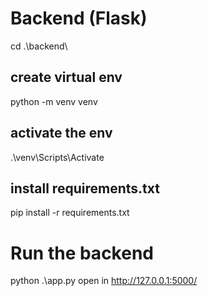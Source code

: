 # Backend (Flask)
 cd .\backend\

## create virtual env
python -m venv venv

## activate the env
.\venv\Scripts\Activate

## install requirements.txt
pip install -r requirements.txt

# Run the backend
python .\app.py
open in http://127.0.0.1:5000/

